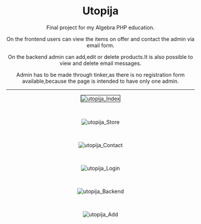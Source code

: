 <h1 align="center">Utopija </h1>

<p align="center">Final project for my Algebra PHP education.</p>
<p align="center">On the frontend users can view the items on offer and contact the admin via email form.</p>
<p align="center">On the backend admin can add,edit or delete products.It is also possible to view and delete email messages.</p>
<p align="center">Admin has to be made through tinker,as there is no registration form available,because the page is intended to have only one admin.</p>
<hr>

<p align="center"><img src="https://image.ibb.co/jVkhxn/utopija_Index.png" alt="utopija_Index" border="1"></p>
<br>
<p align="center"><img src="https://image.ibb.co/fKCHV7/utopija_Store.png" alt="utopija_Store" border="0"></p>
<br>
<p align="center"><img src="https://image.ibb.co/f0bNxn/utopija_Contact.png" alt="utopija_Contact" border="0"></p>
<br>
<p align="center"><img src="https://image.ibb.co/kfwpcn/utopija_Login.png" alt="utopija_Login" border="0"></p>
<br>
<p align="center"><img src="https://image.ibb.co/gnbpcn/utopija_Backend.png" alt="utopija_Backend" border="0">
</p>
<br>
<p align="center"><img src="https://image.ibb.co/cxG5Hn/utopija_Add.png" alt="utopija_Add" border="0"></p>






